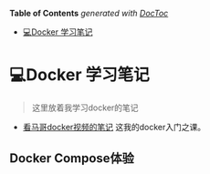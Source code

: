 <!-- START doctoc generated TOC please keep comment here to allow auto update -->
<!-- DON'T EDIT THIS SECTION, INSTEAD RE-RUN doctoc TO UPDATE -->
**Table of Contents**  *generated with [DocToc](https://github.com/thlorenz/doctoc)*

- [:computer:Docker 学习笔记](#computerdocker-%E5%AD%A6%E4%B9%A0%E7%AC%94%E8%AE%B0)

<!-- END doctoc generated TOC please keep comment here to allow auto update -->

# :computer:Docker 学习笔记

> 这里放着我学习docker的笔记

- [看马哥docker视频的笔记](./小马哥docker笔记.md) 这我的docker入门之课。

## Docker Compose体验

